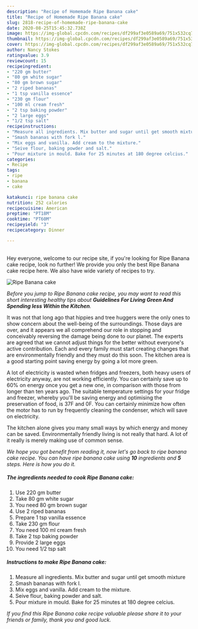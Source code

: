 ```yaml
---
description: "Recipe of Homemade Ripe Banana cake"
title: "Recipe of Homemade Ripe Banana cake"
slug: 2818-recipe-of-homemade-ripe-banana-cake
date: 2020-08-25T15:45:32.738Z
image: https://img-global.cpcdn.com/recipes/df299af3e0589a69/751x532cq70/ripe-banana-cake-recipe-main-photo.jpg
thumbnail: https://img-global.cpcdn.com/recipes/df299af3e0589a69/751x532cq70/ripe-banana-cake-recipe-main-photo.jpg
cover: https://img-global.cpcdn.com/recipes/df299af3e0589a69/751x532cq70/ripe-banana-cake-recipe-main-photo.jpg
author: Nancy Stokes
ratingvalue: 3.9
reviewcount: 15
recipeingredient:
- "220 gm butter"
- "80 gm white sugar"
- "80 gm brown sugar"
- "2 riped bananas"
- "1 tsp vanilla essence"
- "230 gm flour"
- "100 ml cream fresh"
- "2 tsp baking powder"
- "2 large eggs"
- "1/2 tsp salt"
recipeinstructions:
- "Measure all ingredients. Mix butter and sugar until get smooth mixture"
- "Smash bananas with fork l."
- "Mix eggs and vanilla. Add cream to the mixture."
- "Seive flour, baking powder and salt."
- "Pour mixture in mould. Bake for 25 minutes at 180 degree celcius."
categories:
- Recipe
tags:
- ripe
- banana
- cake

katakunci: ripe banana cake 
nutrition: 252 calories
recipecuisine: American
preptime: "PT18M"
cooktime: "PT60M"
recipeyield: "3"
recipecategory: Dinner

---
```

<br>
Hey everyone, welcome to our recipe site, if you're looking for Ripe Banana cake recipe, look no further! We provide you only the best Ripe Banana cake recipe here. We also have wide variety of recipes to try.
<br>


![Ripe Banana cake](https://img-global.cpcdn.com/recipes/df299af3e0589a69/751x532cq70/ripe-banana-cake-recipe-main-photo.jpg)

<i>Before you jump to Ripe Banana cake recipe, you may want to read this short interesting healthy tips about 
<strong>Guidelines For Living Green And Spending less Within the Kitchen</strong>.</i>
</br>

It was not that long ago that hippies and tree huggers were the only ones to show concern about the well-being of the surroundings. Those days are over, and it appears we all comprehend our role in stopping and conceivably reversing the damage being done to our planet. The experts are agreed that we cannot adjust things for the better without everyone's active contribution. Each and every family must start creating changes that are environmentally friendly and they must do this soon. The kitchen area is a good starting point saving energy by going a lot more green.

A lot of electricity is wasted when fridges and freezers, both heavy users of electricity anyway, are not working efficiently. You can certainly save up to 60% on energy once you get a new one, in comparison with those from longer than ten years ago. The suitable temperature settings for your fridge and freezer, whereby you'll be saving energy and optimising the preservation of food, is 37F and 0F. You can certainly minimize how often the motor has to run by frequently cleaning the condenser, which will save on electricity.

The kitchen alone gives you many small ways by which energy and money can be saved. Environmentally friendly living is not really that hard. A lot of it really is merely making use of common sense.


<i>We hope you got benefit from reading it, now let's go back to ripe banana cake recipe. You can have ripe banana cake using <strong>10</strong> ingredients and <strong>5</strong> steps. Here is how you do it.
</i>

##### The ingredients needed to cook Ripe Banana cake:

1. Use 220 gm butter
1. Take 80 gm white sugar
1. You need 80 gm brown sugar
1. Use 2 riped bananas
1. Prepare 1 tsp vanilla essence
1. Take 230 gm flour
1. You need 100 ml cream fresh
1. Take 2 tsp baking powder
1. Provide 2 large eggs
1. You need 1/2 tsp salt


##### Instructions to make Ripe Banana cake:

1. Measure all ingredients. Mix butter and sugar until get smooth mixture
1. Smash bananas with fork l.
1. Mix eggs and vanilla. Add cream to the mixture.
1. Seive flour, baking powder and salt.
1. Pour mixture in mould. Bake for 25 minutes at 180 degree celcius.


<i>If you find this Ripe Banana cake recipe valuable please share it to your friends or family, thank you and good luck.</i>
